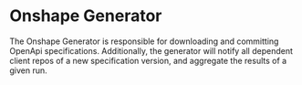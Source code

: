 # Onshape Generator

The Onshape Generator is responsible for downloading and committing OpenApi specifications. Additionally, the generator will notify all dependent client repos of a new specification version, and aggregate the results of a given run.